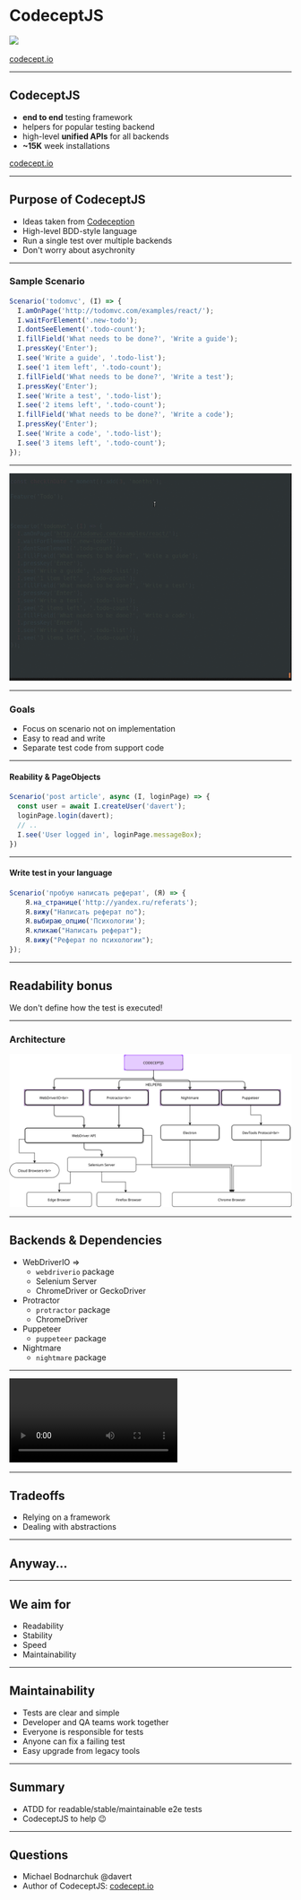 # CodeceptJS

![](https://codecept.io/images/cjs-base.png)

[codecept.io](https://codecept.io)

---

## CodeceptJS

* **end to end** testing framework
* helpers for popular testing backend
* high-level **unified APIs** for all backends
* **~15K** week installations 

[codecept.io](https://codecept.io)

---

## Purpose of CodeceptJS

* Ideas taken from [Codeception](http://codeception.com)
* High-level BDD-style language
* Run a single test over multiple backends
* Don't worry about asychronity

---

### Sample Scenario

```js
Scenario('todomvc', (I) => {
  I.amOnPage('http://todomvc.com/examples/react/');
  I.waitForElement('.new-todo');
  I.dontSeeElement('.todo-count');
  I.fillField('What needs to be done?', 'Write a guide');
  I.pressKey('Enter');
  I.see('Write a guide', '.todo-list');
  I.see('1 item left', '.todo-count');
  I.fillField('What needs to be done?', 'Write a test');
  I.pressKey('Enter');
  I.see('Write a test', '.todo-list');
  I.see('2 items left', '.todo-count');
  I.fillField('What needs to be done?', 'Write a code');
  I.pressKey('Enter');
  I.see('Write a code', '.todo-list');
  I.see('3 items left', '.todo-count');
});
```

---

![](img/todo.gif)

---

### Goals

* Focus on scenario not on implementation
* Easy to read and write
* Separate test code from support code

---

#### Reability & PageObjects 

```js
Scenario('post article', async (I, loginPage) => {  
  const user = await I.createUser('davert');
  loginPage.login(davert);
  // ..
  I.see('User logged in', loginPage.messageBox);
})

```

---

#### Write test in your language

```js
Scenario('пробую написать реферат', (Я) => {
    Я.на_странице('http://yandex.ru/referats');
    Я.вижу("Написать реферат по");
    Я.выбираю_опцию('Психологии');
    Я.кликаю("Написать реферат");
    Я.вижу("Реферат по психологии");
});
```

---

## Readability bonus

We don't define how the test is executed!

---

### Architecture

![](img/codeceptjs-backends.svg)

---

## Backends & Dependencies

* WebDriverIO => 
  * `webdriverio` package
  * Selenium Server
  * ChromeDriver or GeckoDriver
* Protractor
  * `protractor` package
  * ChromeDriver
* Puppeteer
  * `puppeteer` package
* Nightmare
  * `nightmare` package

---

<video onclick="this.paused ? this.play() : this.pause();" src="/img/codeceptjs_demo.mp4"  controls=""></video>


---

## Tradeoffs

* Relying on a framework
* Dealing with abstractions

---

## Anyway...

---

## We aim for 

* Readability
* Stability
* Speed
* Maintainability <!-- .element: class="fragment" data-fragment-index="1" -->

---

## Maintainability

* Tests are clear and simple
* Developer and QA teams work together
* Everyone is responsible for tests
* Anyone can fix a failing test
* Easy upgrade from legacy tools

---

## Summary

* ATDD for readable/stable/maintainable e2e tests
* CodeceptJS to help 😉 



---

## Questions

* Michael Bodnarchuk @davert
* Author of CodeceptJS: [codecept.io](https://codecept.io)
 
